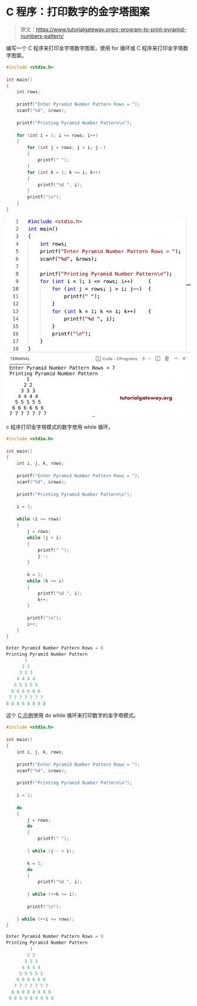 # C 程序：打印数字的金字塔图案

> 原文：<https://www.tutorialgateway.org/c-program-to-print-pyramid-numbers-pattern/>

编写一个 C 程序来打印金字塔数字图案，使用 for 循环或 C 程序来打印金字塔数字图案。

```c
#include <stdio.h>

int main()
{
	int rows;

	printf("Enter Pyramid Number Pattern Rows = ");
	scanf("%d", &rows);

	printf("Printing Pyramid Number Pattern\n");

	for (int i = 1; i <= rows; i++)
	{
		for (int j = rows; j > i; j--)
		{
			printf(" ");
		}
		for (int k = 1; k <= i; k++)
		{
			printf("%d ", i);
		}
		printf("\n");
	}
}
```

![C Program to Print Pyramid Numbers Pattern](img/71378217df28ec6270affa1cab3cc0e2.png)

c 程序打印金字塔模式的数字使用 while 循环。

```c
#include <stdio.h>

int main()
{
	int i, j, k, rows;

	printf("Enter Pyramid Number Pattern Rows = ");
	scanf("%d", &rows);

	printf("Printing Pyramid Number Pattern\n");

	i = 1;

	while (i <= rows)
	{
		j = rows;
		while (j > i)
		{
			printf(" ");
			j--;
		}

		k = 1;
		while (k <= i)
		{
			printf("%d ", i);
			k++;
		}

		printf("\n");
		i++;
	}
}
```

```c
Enter Pyramid Number Pattern Rows = 8
Printing Pyramid Number Pattern
       1 
      2 2 
     3 3 3 
    4 4 4 4 
   5 5 5 5 5 
  6 6 6 6 6 6 
 7 7 7 7 7 7 7 
8 8 8 8 8 8 8 8
```

这个 [C 示例](https://www.tutorialgateway.org/c-programming-examples/)使用 do while 循环来打印数字的金字塔模式。

```c
#include <stdio.h>

int main()
{
	int i, j, k, rows;

	printf("Enter Pyramid Number Pattern Rows = ");
	scanf("%d", &rows);

	printf("Printing Pyramid Number Pattern\n");

	i = 1;

	do
	{
		j = rows;
		do
		{
			printf(" ");

		} while (j-- > i);

		k = 1;
		do
		{
			printf("%d ", i);

		} while (++k <= i);

		printf("\n");

	} while (++i <= rows);
}
```

```c
Enter Pyramid Number Pattern Rows = 9
Printing Pyramid Number Pattern
         1 
        2 2 
       3 3 3 
      4 4 4 4 
     5 5 5 5 5 
    6 6 6 6 6 6 
   7 7 7 7 7 7 7 
  8 8 8 8 8 8 8 8 
 9 9 9 9 9 9 9 9 9 
```